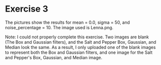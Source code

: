 # Exercise 3

The pictures show the results for mean = 0.0, sigma = 50, and noise_percentage = 10.  The image used is Lenna.png.

Note: I could not properly complete this exercise. Two images are blank (The Box and Gaussian filters), and the Salt and Pepper Box, Gaussian, and Median look the same.  As a result, I only uploaded one of the blank images to represent both the Box and Gaussian filters, and one image for the Salt and Pepper's Box, Gaussian, and Median image.
